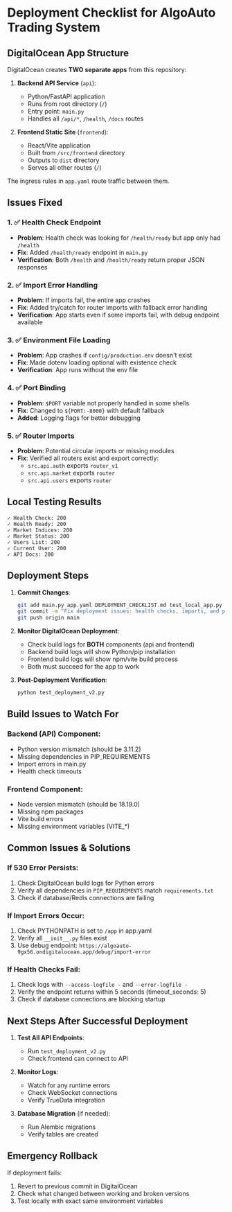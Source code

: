 # Deployment Checklist for AlgoAuto Trading System

## DigitalOcean App Structure

DigitalOcean creates **TWO separate apps** from this repository:

1. **Backend API Service** (`api`):
   - Python/FastAPI application
   - Runs from root directory (`/`)
   - Entry point: `main.py`
   - Handles all `/api/*`, `/health`, `/docs` routes

2. **Frontend Static Site** (`frontend`):
   - React/Vite application
   - Built from `/src/frontend` directory
   - Outputs to `dist` directory
   - Serves all other routes (`/`)

The ingress rules in `app.yaml` route traffic between them.

## Issues Fixed

### 1. ✅ Health Check Endpoint
- **Problem**: Health check was looking for `/health/ready` but app only had `/health`
- **Fix**: Added `/health/ready` endpoint in `main.py`
- **Verification**: Both `/health` and `/health/ready` return proper JSON responses

### 2. ✅ Import Error Handling
- **Problem**: If imports fail, the entire app crashes
- **Fix**: Added try/catch for router imports with fallback error handling
- **Verification**: App starts even if some imports fail, with debug endpoint available

### 3. ✅ Environment File Loading
- **Problem**: App crashes if `config/production.env` doesn't exist
- **Fix**: Made dotenv loading optional with existence check
- **Verification**: App runs without the env file

### 4. ✅ Port Binding
- **Problem**: `$PORT` variable not properly handled in some shells
- **Fix**: Changed to `${PORT:-8000}` with default fallback
- **Added**: Logging flags for better debugging

### 5. ✅ Router Imports
- **Problem**: Potential circular imports or missing modules
- **Fix**: Verified all routers exist and export correctly:
  - `src.api.auth` exports `router_v1`
  - `src.api.market` exports `router`
  - `src.api.users` exports `router`

## Local Testing Results

```
✓ Health Check: 200
✓ Health Ready: 200
✓ Market Indices: 200
✓ Market Status: 200
✓ Users List: 200
✓ Current User: 200
✓ API Docs: 200
```

## Deployment Steps

1. **Commit Changes**:
   ```bash
   git add main.py app.yaml DEPLOYMENT_CHECKLIST.md test_local_app.py
   git commit -m "Fix deployment issues: health checks, imports, and port binding"
   git push origin main
   ```

2. **Monitor DigitalOcean Deployment**:
   - Check build logs for **BOTH** components (api and frontend)
   - Backend build logs will show Python/pip installation
   - Frontend build logs will show npm/vite build process
   - Both must succeed for the app to work

3. **Post-Deployment Verification**:
   ```bash
   python test_deployment_v2.py
   ```

## Build Issues to Watch For

### Backend (API) Component:
- Python version mismatch (should be 3.11.2)
- Missing dependencies in PIP_REQUIREMENTS
- Import errors in main.py
- Health check timeouts

### Frontend Component:
- Node version mismatch (should be 18.19.0)
- Missing npm packages
- Vite build errors
- Missing environment variables (VITE_*)

## Common Issues & Solutions

### If 530 Error Persists:
1. Check DigitalOcean build logs for Python errors
2. Verify all dependencies in `PIP_REQUIREMENTS` match `requirements.txt`
3. Check if database/Redis connections are failing

### If Import Errors Occur:
1. Check PYTHONPATH is set to `/app` in app.yaml
2. Verify all `__init__.py` files exist
3. Use debug endpoint: `https://algoauto-9gx56.ondigitalocean.app/debug/import-error`

### If Health Checks Fail:
1. Check logs with `--access-logfile -` and `--error-logfile -`
2. Verify the endpoint returns within 5 seconds (timeout_seconds: 5)
3. Check if database connections are blocking startup

## Next Steps After Successful Deployment

1. **Test All API Endpoints**:
   - Run `test_deployment_v2.py`
   - Check frontend can connect to API

2. **Monitor Logs**:
   - Watch for any runtime errors
   - Check WebSocket connections
   - Verify TrueData integration

3. **Database Migration** (if needed):
   - Run Alembic migrations
   - Verify tables are created

## Emergency Rollback

If deployment fails:
1. Revert to previous commit in DigitalOcean
2. Check what changed between working and broken versions
3. Test locally with exact same environment variables 